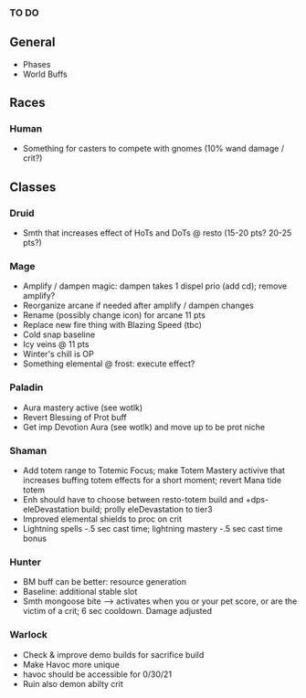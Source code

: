 ### TO DO

## General
- Phases
- World Buffs

## Races
### Human
- Something for casters to compete with gnomes (10% wand damage / crit?)

## Classes
### Druid
- Smth that increases effect of HoTs and DoTs @ resto (15-20 pts? 20-25 pts?)

### Mage
- Amplify / dampen magic: dampen takes 1 dispel prio (add cd); remove amplify?
- Reorganize arcane if needed after amplify / dampen changes
- Rename (possibly change icon) for arcane 11 pts
- Replace new fire thing with Blazing Speed (tbc)
- Cold snap baseline
- Icy veins @ 11 pts
- Winter's chill is OP
- Something elemental @ frost: execute effect?

### Paladin
- Aura mastery active (see wotlk)
- Revert Blessing of Prot buff
- Get imp Devotion Aura (see wotlk) and move up to be prot niche

### Shaman
- Add totem range to Totemic Focus; make Totem Mastery activive that increases buffing totem effects for a short moment; revert Mana tide totem
- Enh should have to choose between resto-totem build and +dps-eleDevastation build; prolly eleDevastation to tier3
- Improved elemental shields to proc on crit
- Lightning spells -.5 sec cast time; lightning mastery -.5 sec cast time bonus

### Hunter
- BM buff can be better: resource generation
- Baseline: additional stable slot
- Smth mongoose bite --> activates when you or your pet score, or are the victim of a crit; 6 sec cooldown. Damage adjusted

### Warlock
- Check & improve demo builds for sacrifice build
- Make Havoc more unique
- havoc should be accessible for 0/30/21
- Ruin also demon abilty crit
